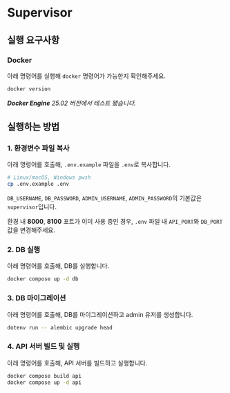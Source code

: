 # Supervisor

## 실행 요구사항

### Docker

아래 명령어를 실행해 `docker` 명령어가 가능한지 확인해주세요.

```sh
docker version
```

_**Docker Engine** 25.02 버전에서 테스트 됐습니다._

## 실행하는 방법

### 1. 환경변수 파일 복사

아래 명령어를 호출해, `.env.example` 파일을 `.env`로 복사합니다.

```sh
# Linux/macOS, Windows pwsh
cp .env.example .env
```

`DB_USERNAME`, `DB_PASSWORD`, `ADMIN_USERNAME`, `ADMIN_PASSWORD`의
기본값은 `supervisor`입니다.

환경 내 **8000**, **8100** 포트가 이미 사용 중인 경우,
`.env` 파일 내 `API_PORT`와 `DB_PORT` 값을 변경해주세요.

### 2. DB 실행

아래 명령어를 호출해, DB를 실행합니다.

```sh
docker compose up -d db
```

### 3. DB 마이그레이션

아래 명령어를 호출해, DB를 마이그레이션하고 admin 유저를 생성합니다.

```sh
dotenv run -- alembic upgrade head
```

### 4. API 서버 빌드 및 실행

아래 명령어를 호출해, API 서버를 빌드하고 실행합니다.

```sh
docker compose build api
docker compose up -d api
```
